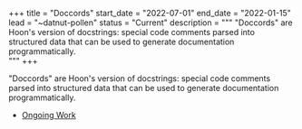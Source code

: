 +++
title = "Doccords"
start_date = "2022-07-01"
end_date = "2022-01-15"
lead = "~datnut-pollen"
status = "Current"
description = """
"Doccords" are Hoon's version of docstrings: special code comments parsed into structured data that can be used to generate documentation programmatically.  
"""
+++

"Doccords" are Hoon's version of docstrings: special code comments parsed into structured data that can be used to generate documentation programmatically.  

- [Ongoing Work](https://github.com/urbit/urbit/pull/5873)
